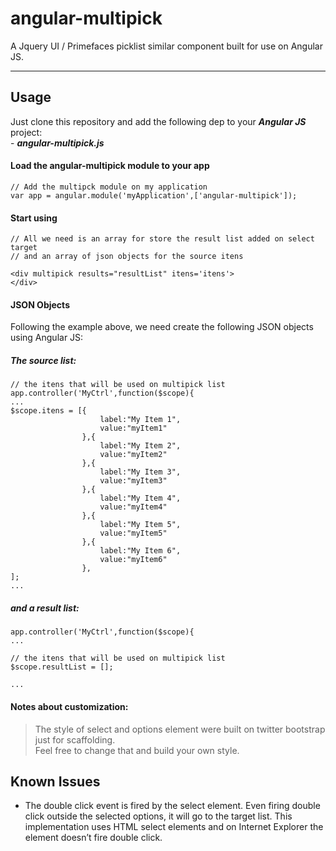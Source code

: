<h1 id="angular-multipick">angular-multipick</h1>

<p>A Jquery UI / Primefaces picklist similar component built for use on Angular JS.</p>

<hr>



<h2 id="usage">Usage</h2>

<p>Just clone this repository and add the following dep to your <strong><em>Angular JS</em></strong> project: <br>
    - <strong><em>angular-multipick.js</em></strong></p>



<h4 id="load-the-angular-multipick-module-to-your-app">Load the angular-multipick module to your app</h4>



<pre class="prettyprint"><code class=" hljs coffeescript"><span class="hljs-regexp">//</span> Add the multipck <span class="hljs-built_in">module</span> <span class="hljs-literal">on</span> my application
<span class="hljs-reserved">var</span> app = angular.<span class="hljs-built_in">module</span>(<span class="hljs-string">'myApplication'</span>,[<span class="hljs-string">'angular-multipick'</span>]);</code></pre>



<h4 id="start-using">Start using</h4>



<pre class="prettyprint"><code class=" hljs vhdl">// <span class="hljs-keyword">All</span> we need <span class="hljs-keyword">is</span> an <span class="hljs-keyword">array</span> <span class="hljs-keyword">for</span> store the result list added <span class="hljs-keyword">on</span> <span class="hljs-keyword">select</span> target 
// <span class="hljs-keyword">and</span> an <span class="hljs-keyword">array</span> <span class="hljs-keyword">of</span> json objects <span class="hljs-keyword">for</span> the source itens

&lt;div multipick results=<span class="hljs-string">"resultList"</span> itens=<span class="hljs-attribute">'itens</span>'&gt;
&lt;/div&gt;</code></pre>



<h4 id="json-objects">JSON Objects</h4>

<p>Following the example above, we need create the following JSON objects using Angular JS:</p>



<h5 id="the-source-list">The source list:</h5>

<pre class="prettyprint"><code class=" hljs r">// the itens that will be used on multipick list
app.controller(<span class="hljs-string">'MyCtrl'</span>,<span class="hljs-keyword">function</span>($scope){ 
<span class="hljs-keyword">...</span>
$scope.itens = [{
                    label:<span class="hljs-string">"My Item 1"</span>,
                    value:<span class="hljs-string">"myItem1"</span>
                },{
                    label:<span class="hljs-string">"My Item 2"</span>,
                    value:<span class="hljs-string">"myItem2"</span>
                },{
                    label:<span class="hljs-string">"My Item 3"</span>,
                    value:<span class="hljs-string">"myItem3"</span>
                },{
                    label:<span class="hljs-string">"My Item 4"</span>,
                    value:<span class="hljs-string">"myItem4"</span>
                },{
                    label:<span class="hljs-string">"My Item 5"</span>,
                    value:<span class="hljs-string">"myItem5"</span>
                },{
                    label:<span class="hljs-string">"My Item 6"</span>,
                    value:<span class="hljs-string">"myItem6"</span>
                },
];
<span class="hljs-keyword">...</span> </code></pre>

<h5 id="and-a-result-list">and a result list:</h5>

<pre class="prettyprint"><code class=" hljs r">app.controller(<span class="hljs-string">'MyCtrl'</span>,<span class="hljs-keyword">function</span>($scope){ 
<span class="hljs-keyword">...</span>

// the itens that will be used on multipick list
$scope.resultList = [];

<span class="hljs-keyword">...</span></code></pre>



<h4 id="notes-about-customization">Notes about customization:</h4>

<blockquote>
  <p>The style of select and options element were built on twitter bootstrap just for scaffolding.  <br>
  Feel free to change that and build your own style.</p>
</blockquote>

<h2 id="known-issues">Known Issues</h2>

<ul>
<li>The double click event is fired by the select element. Even firing double click outside the selected options, it will go to the target list. This implementation uses HTML select elements and on Internet Explorer the  element doesn’t fire double click.</li>
</ul>